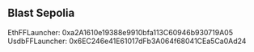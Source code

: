 ## Blast Sepolia

EthFFLauncher: 0xa2A1610e19388e9910bfa113C60946b930719A05  
UsdbFFLauncher: 0x6EC246e41E61017dFb3A064f68041CEa5Ca0Ad24
